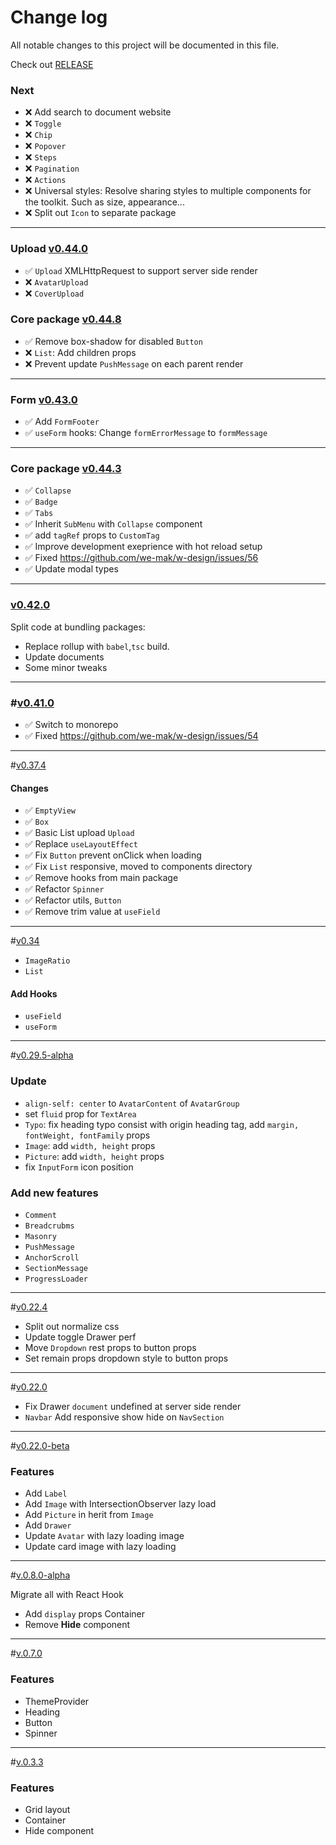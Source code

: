 # Change log

All notable changes to this project will be documented in this file.

Check out [RELEASE](https://github.com/we-mak/w-design/releases)

### Next

- ❌ Add search to document website
- ❌ `Toggle`
- ❌ `Chip`
- ❌ `Popover`
- ❌ `Steps`
- ❌ `Pagination`
- ❌ `Actions`
- ❌ Universal styles: Resolve sharing styles to multiple components for the toolkit.
  Such as size, appearance...
- ❌ Split out `Icon` to separate package

---

### Upload <a name="0.44.0"></a>[v0.44.0]()

- ✅ `Upload` XMLHttpRequest to support server side render
- ❌ `AvatarUpload`
- ❌ `CoverUpload`

### Core package <a name="0.44.8"></a>[v0.44.8]()

- ✅ Remove box-shadow for disabled `Button`
- ❌ `List`: Add children props
- ❌ Prevent update `PushMessage` on each parent render

---

### Form <a name="0.43.0"></a>[v0.43.0]()

- ✅ Add `FormFooter`
- ✅ `useForm` hooks: Change `formErrorMessage` to `formMessage`

---

### Core package <a name="0.44.3"></a>[v0.44.3]()

- ✅ `Collapse`
- ✅ `Badge`
- ✅ `Tabs`
- ✅ Inherit `SubMenu` with `Collapse` component
- ✅ add `tagRef` props to `CustomTag`
- ✅ Improve development exeprience with hot reload setup
- ✅ Fixed https://github.com/we-mak/w-design/issues/56
- ✅ Update modal types

---

### <a name="0.42.0"></a>[v0.42.0]()

Split code at bundling packages:

- Replace rollup with `babel`,`tsc` build.
- Update documents
- Some minor tweaks

---

### <a name="0.41.0"></a>#[v0.41.0]()

- ✅ Switch to monorepo
- ✅ Fixed https://github.com/we-mak/w-design/issues/54

---

<a name="0.37.4"></a>#[v0.37.4]()

#### Changes

- ✅ `EmptyView`
- ✅ `Box`
- ✅ Basic List upload `Upload`
- ✅ Replace `useLayoutEffect`
- ✅ Fix `Button` prevent onClick when loading
- ✅ Fix `List` responsive, moved to components directory
- ✅ Remove hooks from main package
- ✅ Refactor `Spinner`
- ✅ Refactor utils, `Button`
- ✅ Remove trim value at `useField`

---

<a name="0.34"></a>#[v0.34]()

- `ImageRatio`
- `List`

#### Add Hooks

- `useField`
- `useForm`

---

<a name="0.29.5-alpha"></a>#[v0.29.5-alpha]()

### Update

- `align-self: center` to `AvatarContent` of `AvatarGroup`
- set `fluid` prop for `TextArea`
- `Typo`: fix heading typo consist with origin heading tag, add `margin, fontWeight, fontFamily` props
- `Image`: add `width, height` props
- `Picture`: add `width, height` props
- fix `InputForm` icon position

### Add new features

- `Comment`
- `Breadcrubms`
- `Masonry`
- `PushMessage`
- `AnchorScroll`
- `SectionMessage`
- `ProgressLoader`

---

<a name="0.22.4"></a>#[v0.22.4]()

- Split out normalize css
- Update toggle Drawer perf
- Move `Dropdown` rest props to button props
- Set remain props dropdown style to button props

---

<a name="0.22.0"></a>#[v0.22.0]()

- Fix Drawer `document` undefined at server side render
- `Navbar` Add responsive show hide on `NavSection`

---

<a name="0.22.0-beta"></a>#[v0.22.0-beta]()

### Features

- Add `Label`
- Add `Image` with IntersectionObserver lazy load
- Add `Picture` in herit from `Image`
- Add `Drawer`
- Update `Avatar` with lazy loading image
- Update card image with lazy loading

---

<a name="0.8.0-alpha"></a>#[v.0.8.0-alpha]()

Migrate all with React Hook

- Add `display` props Container
- Remove **Hide** component

---

<a name="0.7.0"></a>#[v.0.7.0]()

### Features

- ThemeProvider
- Heading
- Button
- Spinner

---

<a name="0.3.3"></a> #[v.0.3.3](https://github.com/we-mak/w-design/compare/hotfix/0.3.2...master)

### Features

- Grid layout
- Container
- Hide component
